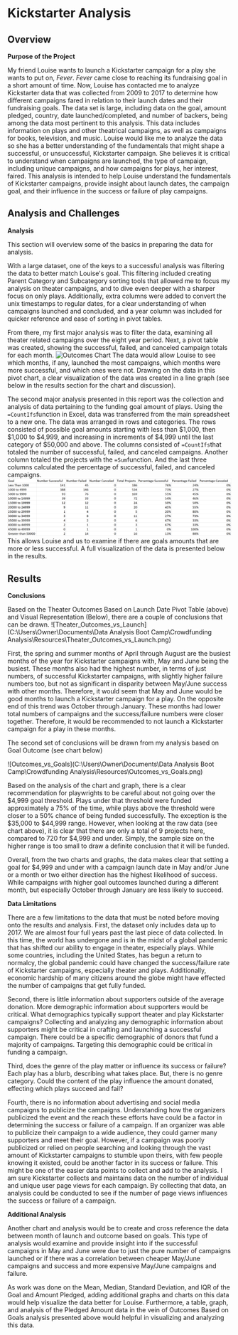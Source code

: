 # Kickstarter Analysis

## Overview

**Purpose of the Project**

My friend Louise wants to launch a Kickstarter campaign for a play she wants to put on, *Fever*. *Fever* came close to reaching its fundraising goal in a short amount of time. Now, Louise has contacted me to analyze Kickstarter data that was collected from 2009 to 2017 to determine how different campaigns fared in relation to their launch dates and their fundraising goals. The data set is large, including data on the goal, amount pledged, country, date launched/completed, and number of backers, being among the data most pertinent to this analysis. This data includes information on plays and other theatrical campaigns, as well as campaigns for books, television, and music. Louise would like me to analyze the data so she has a better understanding of the fundamentals that might shape a successful, or unsuccessful, Kickstarter campaign. She believes it is critical to understand when campaigns are launched, the type of campaign, including unique campaigns, and how campaigns for plays, her interest, faired. This analysis is intended to help Louise understand the fundamentals of Kickstarter campaigns, provide insight about launch dates, the campaign goal, and their influence in the success or failure of play campaigns.



## Analysis and Challenges

**Analysis**

This section will overview some of the basics in preparing the data for analysis. 

With a large dataset, one of the keys to a successful analysis was filtering the data to better match Louise's goal. This filtering included creating Parent Category and Subcategory sorting tools that allowed me to focus my analysis on theater campaigns, and to dive even deeper with a sharper focus on only plays. Additionally, extra columns were added to convert the unix timestamps to regular dates, for a clear understanding of when campaigns launched and concluded, and a year column was included for quicker reference and ease of sorting in pivot tables.

From there, my first major analysis was to filter the data, examining all theater related campaigns over the eight year period. Next, a pivot table was created, showing the successful, failed, and canceled campaign totals for each month. ![Outcomes Chart]("https://github.com/labinskin/Kickstart-Analysis-to-Find-Trends/blob/main/Pivot%20Table.png") The data would allow Louise to see which months, if any, launched the most campaigns, which months were more successful, and which ones were not. Drawing on the data in this pivot chart, a clear visualization of the data was created in a line graph (see below in the results section for the chart and discussion).

The second major analysis presented in this report was the collection and analysis of data pertaining to the funding goal amount of plays. Using the `=CountIfs`function in Excel, data was transferred from the main spreadsheet to a new one. The data was arranged in rows and categories. The rows consisted of possible goal amounts starting with less than $1,000, then $1,000 to $4,999, and increasing in increments of $4,999 until the last category of $50,000 and above. The columns consisted of `=CountIfs`that totaled the number of successful, failed, and canceled campaigns. Another column totaled the projects with the `=Sum`function. And the last three columns calculated the percentage of successful, failed, and canceled campaigns. ![Outcomes Chart](https://github.com/labinskin/Kickstart-Analysis-to-Find-Trends/blob/main/Outcomes%20Chart.png)This allows Louise and us to examine if there are goals amounts that are more or less successful. A full visualization of the data is presented below in the results.

## Results

**Conclusions**

Based on the Theater Outcomes Based on Launch Date Pivot Table (above) and Visual Representation (Below), there are a couple of conclusions that can be drawn. ![Theater_Outcomes_vs_Launch](C:\Users\Owner\Documents\Data Analysis Boot Camp\Crowdfunding Analysis\Resources\Theater_Outcomes_vs_Launch.png)



First, the spring and summer months of April through August are the busiest months of the year for Kickstarter campaigns with, May and June being the busiest. These months also had the highest number, in terms of just numbers, of successful Kickstarter campaigns, with slightly higher failure numbers too, but not as significant in disparity between May/June success with other months. Therefore, it would seem that May and June would be good months to launch a Kickstarter campaign for a play. On the opposite end of this trend was October through January. These months had lower total numbers of campaigns and the success/failure numbers were closer together. Therefore, it would be recommended to not launch a Kickstarter campaign for a play in these months.

The second set of conclusions will be drawn from my analysis based on Goal Outcome (see chart below)

![Outcomes_vs_Goals](C:\Users\Owner\Documents\Data Analysis Boot Camp\Crowdfunding Analysis\Resources\Outcomes_vs_Goals.png)

Based on the analysis of the chart and graph, there is a clear recommendation for playwrights to be careful about not going over the $4,999 goal threshold. Plays under that threshold were funded approximately a 75% of the time, while plays above the threshold were closer to a 50% chance of being funded successfully. The exception is the $35,000 to $44,999 range. However, when looking at the raw data (see chart above), it is clear that there are only a total of 9 projects here, compared to 720 for $4,999 and under. Simply, the sample size on the higher range is too small to draw a definite conclusion that it will be funded.

Overall, from the two charts and graphs, the data makes clear that setting a goal for $4,999 and under with a campaign launch date in May and/or June or a month or two either direction has the highest likelihood of success. While campaigns with higher goal outcomes launched during a different month, but especially October through January are less likely to succeed.

**Data Limitations**

There are a few limitations to the data that must be noted before moving onto the results and analysis. First, the dataset only includes data up to 2017. We are almost four full years past the last piece of data collected. In this time, the world has undergone and is in the midst of a global pandemic that has shifted our ability to engage in theater, especially plays. While some countries, including the United States, has begun a return to normalcy, the global pandemic could have changed the success/failure rate of Kickstarter campaigns, especially theater and plays. Additionally, economic hardship of many citizens around the globe might have effected the number of campaigns that get fully funded.

Second, there is little information about supporters outside of the average donation. More demographic information about supporters would be critical. What demographics typically support theater and play Kickstarter campaigns? Collecting and analyzing any demographic information about supporters might be critical in crafting and launching a successful campaign. There could be a specific demographic of donors that fund a majority of campaigns. Targeting this demographic could be critical in funding a campaign.

Third, does the genre of the play matter or influence its success or failure? Each play has a blurb, describing what takes place. But, there is no genre category. Could the content of the play influence the amount donated, effecting which plays succeed and fail?

Fourth, there is no information about advertising and social media campaigns to publicize the campaigns. Understanding how the organizers publicized the event and the reach these efforts have could be a factor in determining the success or failure of a campaign. If an organizer was able to publicize their campaign to a wide audience, they could garner many supporters and meet their goal. However, if a campaign was poorly publicized or relied on people searching and looking through the vast amount of Kickstarter campaigns to stumble upon theirs, with few people knowing it existed, could be another factor in its success or failure. This might be one of the easier data points to collect and add to the analysis. I am sure Kickstarter collects and maintains data on the number of individual and unique user page views for each campaign. By collecting that data, an analysis could be conducted to see if the number of page views influences the success or failure of a campaign.

**Additional Analysis**

Another chart and analysis would be to create and cross reference the data between month of launch and outcome based on goals. This type of analysis would examine and provide insight into if the successful campaigns in May and June were due to just the pure number of campaigns launched or if there was a correlation between cheaper May/June campaigns and success and more expensive May/June campaigns and failure.

As work was done on the Mean, Median, Standard Deviation, and IQR of the Goal and Amount Pledged, adding additional graphs and charts on this data would help visualize the data better for Louise. Furthermore, a table, graph, and analysis of the Pledged Amount data in the vein of Outcomes Based on Goals analysis presented above would helpful in visualizing and analyzing this data.
